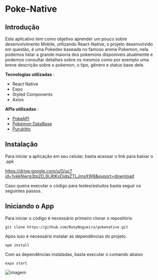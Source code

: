 # Poke-Native

## Introdução

Este aplicativo tem como objetivo aprender um pouco sobre desenvolvimento Mobile, utilizando React-Native, o projeto desenvolvido em questão, é uma Pokedex baseada no famoso anime Pokemon, nela podemos listar a grande maioria dos pokemons disponíveis atualmente e podemos consultar detalhes sobre os mesmos como por exemplo uma breve descrição sobre o pokemon, o tipo, gênero e status base dele.

**Tecnologias utilizadas** :

- React Native
- Expo 
- Styled Components
- Axios

**APIs utilizadas** :
- [PokeAPI](https://pokeapi.co/) 
- [Pokemon DataBase](https://pokemondb.net/sprites/)
- [Purukitto](https://github.com/Purukitto/pokemon-api)

## Instalação

Para iniciar a aplicação em seu celular, basta acessar o link para baixar o .apk

https://drive.google.com/u/0/uc?id=1vkkNwrg3tp2D_6LRtKxDidqZTLJmsXW8&export=download

Caso queira executar o código para testes/estudos basta seguir os seguintes passos.

## Iniciando o App 

Para iniciar o código é necessário primeiro clonar o repositório 

```
git clone https://github.com/RonyNogueira/pokenative.git
```
Após isso é necessário instalar as dependências do projeto.

```
npm install
```

Com as dependências instaladas, basta executar o comando abaixo

```
expo start
```


![imagem](./example.gif)